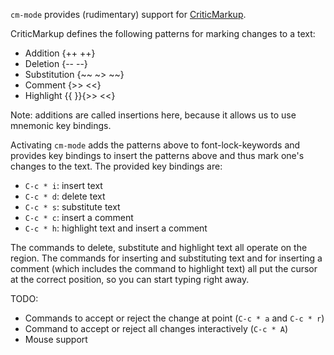 `cm-mode` provides (rudimentary) support for [CriticMarkup](http://criticmarkup.com/).

CriticMarkup defines the following patterns for marking changes to a text:

- Addition {++ ++}
- Deletion {-- --}
- Substitution {~~ ~> ~~}
- Comment {>> <<}
- Highlight {{ }}{>> <<}

Note: additions are called insertions here, because it allows us to use
mnemonic key bindings.

Activating `cm-mode` adds the patterns above to font-lock-keywords and
provides key bindings to insert the patterns above and thus mark one's
changes to the text. The provided key bindings are:

- `C-c * i`: insert text
- `C-c * d`: delete text
- `C-c * s`: substitute text
- `C-c * c`: insert a comment
- `C-c * h`: highlight text and insert a comment

The commands to delete, substitute and highlight text all operate on the
region. The commands for inserting and substituting text and for
inserting a comment (which includes the command to highlight text) all
put the cursor at the correct position, so you can start typing right away.

TODO:

- Commands to accept or reject the change at point (`C-c * a` and `C-c * r`)
- Command to accept or reject all changes interactively (`C-c * A`)
- Mouse support
